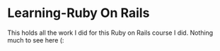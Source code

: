 # Learning-Ruby On Rails
This holds all the work I did for this Ruby on Rails course I did. Nothing much to see here (:
